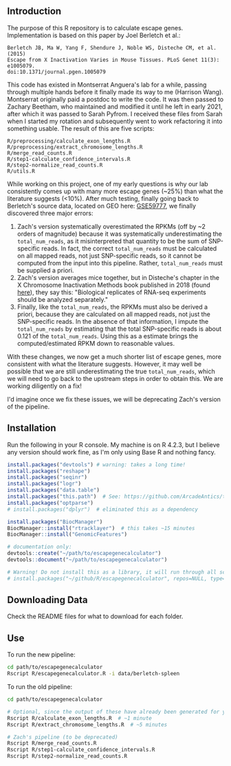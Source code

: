 ## Introduction

The purpose of this R repository is to calculate escape genes. Implementation is based on this paper by Joel Berletch et al.:

```
Berletch JB, Ma W, Yang F, Shendure J, Noble WS, Disteche CM, et al. (2015)
Escape from X Inactivation Varies in Mouse Tissues. PLoS Genet 11(3): e1005079.
doi:10.1371/journal.pgen.1005079
```



This code has existed in Montserrat Anguera's lab for a while, passing through multiple hands before it finally made its way to me (Harrison Wang). Montserrat originally paid a postdoc to write the code. It was then passed to Zachary Beetham, who maintained and modified it until he left in early 2021, after which it was passed to Sarah Pyfrom. I received these files from Sarah when I started my rotation and subsequently went to work refactoring it into something usable. The result of this are five scripts:

```
R/preprocessing/calculate_exon_lengths.R
R/preprocessing/extract_chromosome_lengths.R
R/merge_read_counts.R
R/step1-calculate_confidence_intervals.R
R/step2-normalize_read_counts.R
R/utils.R
```



While working on this project, one of my early questions is why our lab consistently comes up with many more escape genes (~25%) than what the literature suggests (<10%). After much testing, finally going back to Berletch's source data, located on GEO here: [GSE59777](https://www.ncbi.nlm.nih.gov/geo/query/acc.cgi?acc=GSE59777), we finally discovered three major errors:

1. Zach's version systematically overestimated the RPKMs (off by ~2 orders of magnitude) because it was systematically underestimating the `total_num_reads`, as it misinterpreted that quantity to be the sum of SNP-specific reads. In fact, the correct `total_num_reads` must be calculated on all mapped reads, not just SNP-specific reads, so it cannot be computed from the input into this pipeline. Rather, `total_num_reads` must be supplied a priori. 
2. Zach's version averages mice together, but in Disteche's chapter in the X Chromosome Inactivation Methods book published in 2018 (found [here](https://www.ncbi.nlm.nih.gov/pmc/articles/PMC6269188/)), they say this: "Biological replicates of RNA-seq experiments should be analyzed separately." 
3. Finally, like the `total_num_reads`, the RPKMs must also be derived a priori, because they are calculated on all mapped reads, not just the SNP-specific reads. In the absence of that information, I impute the `total_num_reads` by estimating that the total SNP-specific reads is about 0.121 of the `total_num_reads`. Using this as a estimate brings the computed/estimated RPKM down to reasonable values.

With these changes, we now get a much shorter list of escape genes, more consistent with what the literature suggests. However, it may well be possible that we are still underestimating the true `total_num_reads`, which we will need to go back to the upstream steps in order to obtain this. We are working diligently on a fix!

I'd imagine once we fix these issues, we will be deprecating Zach's version of the pipeline.



## Installation

Run the following in your R console. My machine is on R 4.2.3, but I believe any version should work fine, as I'm only using Base R and nothing fancy.

```R
install.packages("devtools") # warning: takes a long time!
install.packages("reshape")
install.packages("seqinr")
install.packages("logr")
install.packages("data.table")
install.packages("this.path")  # See: https://github.com/ArcadeAntics/this.path
install.packages("optparse")
# install.packages("dplyr")  # eliminated this as a dependency

install.packages("BiocManager")
BiocManager::install("rtracklayer")  # this takes ~15 minutes
BiocManager::install("GenomicFeatures")

# documentation only:
devtools::create("~/path/to/escapegenecalculator")
devtools::document("~/path/to/escapegenecalculator")

# Warning! Do not install this as a library, it will run through all scripts
# install.packages("~/github/R/escapegenecalculator", repos=NULL, type='source')  
```



## Downloading Data

Check the README files for what to download for each folder.



## Use

To run the new pipeline:

```bash
cd path/to/escapegenecalculator
Rscript R/escapegenecalculator.R -i data/berletch-spleen
```



To run the old pipeline:

```bash
cd path/to/escapegenecalculator

# Optional, since the output of these have already been generated for you
Rscript R/calculate_exon_lengths.R  # ~1 minute
Rscript R/extract_chromosome_lengths.R  # ~5 minutes

# Zach's pipeline (to be deprecated)
Rscript R/merge_read_counts.R
Rscript R/step1-calculate_confidence_intervals.R
Rscript R/step2-normalize_read_counts.R
```
